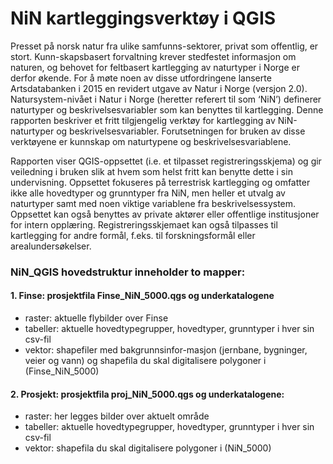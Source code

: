 ﻿# NiN kartleggingsverktøy i QGIS

Presset på norsk natur fra ulike samfunns-sektorer, privat som offentlig, er stort. Kunn-skapsbasert forvaltning krever stedfestet informasjon om naturen, og behovet for feltbasert kartlegging av naturtyper i Norge er derfor økende. For å møte noen av disse utfordringene lanserte Artsdatabanken i 2015 en revidert utgave av Natur i Norge (versjon 2.0). Natursystem-nivået i Natur i Norge (heretter referert til som ‘NiN’) definerer naturtyper og beskrivelsesvariabler som kan benyttes til kartlegging. Denne rapporten beskriver et fritt tilgjengelig verktøy for kartlegging av NiN-naturtyper og beskrivelsesvariabler. Forutsetningen for bruken av disse verktøyene er kunnskap om naturtypene og beskrivelsesvariablene.

Rapporten viser QGIS-oppsettet (i.e. et tilpasset registreringsskjema) og gir veiledning i bruken slik at hvem som helst fritt kan benytte dette i sin undervisning. Oppsettet fokuseres på terrestrisk kartlegging og omfatter ikke alle hovedtyper og grunntyper fra NiN, men heller et utvalg av naturtyper samt med noen viktige variablene fra beskrivelsessystem. Oppsettet kan også benyttes av private aktører eller offentlige institusjoner for intern opplæring. Registreringsskjemaet kan også tilpasses til kartlegging for andre formål, f.eks. til forskningsformål eller arealundersøkelser. 

### NiN_QGIS hovedstruktur inneholder to mapper:
 
#### 1.	Finse: prosjektfila Finse_NiN_5000.qgs og underkatalogene
* raster: aktuelle flybilder  over Finse
* tabeller: aktuelle hovedtypegrupper, hovedtyper, grunntyper i hver sin csv-fil
* vektor: shapefiler med bakgrunnsinfor-masjon (jernbane, bygninger, veier og vann) og shapefila du skal digitalisere polygoner i (Finse_NiN_5000)
#### 2.	Prosjekt: prosjektfila proj_NiN_5000.qgs og underkatalogene:
*	raster: her legges bilder over aktuelt område
*	tabeller: aktuelle hovedtypegrupper, hovedtyper, grunntyper i hver sin csv-fil
*	vektor: shapefila du skal digitalisere polygoner i (NiN_5000)
